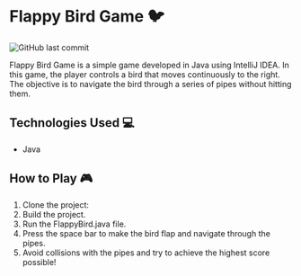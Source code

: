 # Flappy Bird Game 🐦

![GitHub last commit](https://img.shields.io/github/last-commit/emirhanbarlas/flappy-bird)

Flappy Bird Game is a simple game developed in Java using IntelliJ IDEA. In this game, the player controls a bird that moves continuously to the right. The objective is to navigate the bird through a series of pipes without hitting them.

## Technologies Used 💻

- Java

## How to Play 🎮

1. Clone the project:
2. Build the project.
3. Run the FlappyBird.java file.
4. Press the space bar to make the bird flap and navigate through the pipes.
5. Avoid collisions with the pipes and try to achieve the highest score possible!
